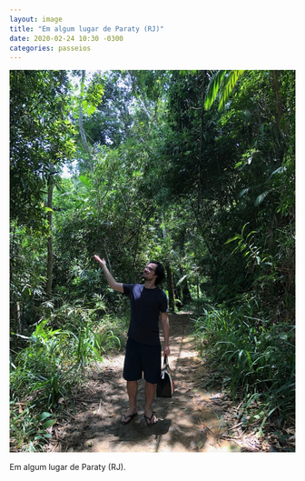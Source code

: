```yaml
---
layout: image
title: "Em algum lugar de Paraty (RJ)"
date: 2020-02-24 10:30 -0300
categories: passeios
---
```

<p><picture>
  <source media="(max-width: 480px)" srcset="/assets/2020/paraty-rj-480.jpeg" />
  <img src="/assets/2020/paraty-rj.jpeg" alt="Homem de camiseta, shorts e chinelo e segurando uma bolsa, no meio de uma trilha na floresta." />
</picture></p>

Em algum lugar de Paraty (RJ).
